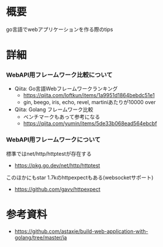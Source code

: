 # 概要
go言語でwebアプリケーションを作る際のtips


# 詳細

### WebAPI用フレームワーク比較について

- Qiita: Go言語Webフレームワークランキング
  - https://qiita.com/loftkun/items/1a9951d1864bebdc51e1
  - gin, beego, iris, echo, revel, martiniあたりが10000 over
- Qiita: Golang フレームワーク比較
  - ベンチマークもあって参考になる
  - https://qiita.com/yumin/items/5de33b068ead564ebcbf


### WebAPI用フレームワークについて

標準ではnet/http/httptestが存在する
- https://pkg.go.dev/net/http/httptest

このほかにもstar 1.7kのhttpexpectもある(websocketサポート)
- https://github.com/gavv/httpexpect

# 参考資料
- https://github.com/astaxie/build-web-application-with-golang/tree/master/ja
